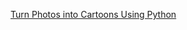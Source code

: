 [Turn Photos into Cartoons Using Python](https://towardsdatascience.com/turn-photos-into-cartoons-using-python-bb1a9f578a7e)

